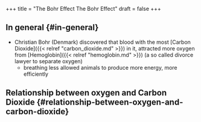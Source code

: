 +++
title = "The Bohr Effect The Bohr Effect"
draft = false
+++

## In general {#in-general}

-   Christian Bohr (Denmark) discovered that blood with the most [Carbon Dioxide]({{< relref "carbon_dioxide.md" >}}) in it, attracted more oxygen from [Hemoglobin]({{< relref "hemoglobin.md" >}}) (a so called divorce lawyer to separate oxygen)
    -   breathing less allowed animals to produce more energy, more efficiently


## Relationship between oxygen and Carbon Dioxide {#relationship-between-oxygen-and-carbon-dioxide}
